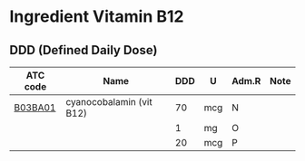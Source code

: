# Ingredient Vitamin B12

## DDD (Defined Daily Dose)

| ATC code                                                    | Name                     | DDD  |   U | Adm.R | Note |
|---|---|---|---|---|---|
| [B03BA01](https://www.whocc.no/atc_ddd_index/?code=B03BA01) |	cyanocobalamin (vit B12) | 70   | mcg | N     |      |
|                                                             |                          | 1    | mg  | O     |      |
|                                                             |                          | 20   | mcg | P     |      |


